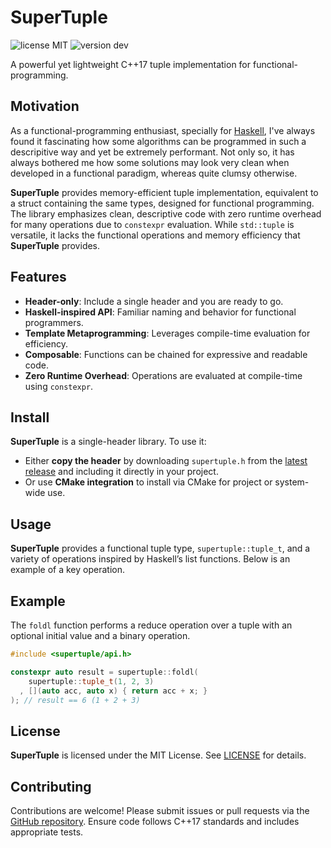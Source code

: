 # SuperTuple
![license MIT](https://img.shields.io/badge/license-MIT-lightgrey.svg)
![version dev](https://img.shields.io/badge/version-1.1-green.svg)

A powerful yet lightweight C++17 tuple implementation for functional-programming.

## Motivation
As a functional-programming enthusiast, specially for [Haskell](https://www.haskell.org/),
I've always found it fascinating how some algorithms can be programmed in such a
descripitive way and yet be extremely performant. Not only so, it has always bothered
me how some solutions may look very clean when developed in a functional paradigm,
whereas quite clumsy otherwise.

**SuperTuple** provides memory-efficient tuple implementation, equivalent to a struct
containing the same types, designed for functional programming. The library emphasizes
clean, descriptive code with zero runtime overhead for many operations due to `constexpr`
evaluation. While `std::tuple` is versatile, it lacks the functional operations
and memory efficiency that **SuperTuple** provides.

## Features
- **Header-only**: Include a single header and you are ready to go.
- **Haskell-inspired API**: Familiar naming and behavior for functional programmers.
- **Template Metaprogramming**: Leverages compile-time evaluation for efficiency.
- **Composable**: Functions can be chained for expressive and readable code.
- **Zero Runtime Overhead**: Operations are evaluated at compile-time using `constexpr`.

## Install
**SuperTuple** is a single-header library. To use it:
- Either **copy the header** by downloading `supertuple.h` from the
[latest release](https://github.com/rodriados/supertuple/releases/latest) and including
it directly in your project.
- Or use **CMake integration** to install via CMake for project or system-wide use.

## Usage
**SuperTuple** provides a functional tuple type, `supertuple::tuple_t`, and a variety
of operations inspired by Haskell’s list functions. Below is an example of a key
operation.

## Example
The `foldl` function performs a reduce operation over a tuple with an optional initial
value and a binary operation.
```cpp
#include <supertuple/api.h>

constexpr auto result = supertuple::foldl(
    supertuple::tuple_t(1, 2, 3)
  , [](auto acc, auto x) { return acc + x; }
); // result == 6 (1 + 2 + 3)
```

## License

**SuperTuple** is licensed under the MIT License. See
[LICENSE](https://github.com/rodriados/supertuple/blob/main/LICENSE) for details.

## Contributing

Contributions are welcome! Please submit issues or pull requests via the
[GitHub repository](https://github.com/rodriados/supertuple). Ensure code follows
C++17 standards and includes appropriate tests.
